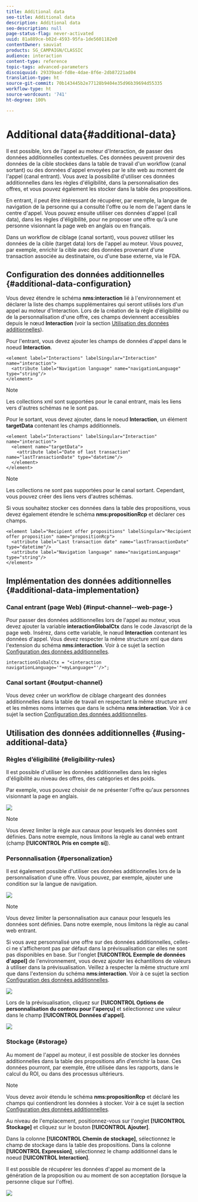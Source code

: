 ```yaml
---
title: Additional data
seo-title: Additional data
description: Additional data
seo-description: null
page-status-flag: never-activated
uuid: 81a889ce-b02d-4593-95fa-1de5601182e0
contentOwner: sauviat
products: SG_CAMPAIGN/CLASSIC
audience: interaction
content-type: reference
topic-tags: advanced-parameters
discoiquuid: 29339aad-fd8e-4dae-8f6e-2db87221ad04
translation-type: ht
source-git-commit: 70b143445b2e77128b9404e35d96b39694d55335
workflow-type: ht
source-wordcount: '741'
ht-degree: 100%

---
```



# Additional data{#additional-data}

Il est possible, lors de l&#39;appel au moteur d&#39;Interaction, de passer des données additionnelles contextuelles. Ces données peuvent provenir des données de la cible stockées dans la table de travail d&#39;un workflow (canal sortant) ou des données d&#39;appel envoyées par le site web au moment de l&#39;appel (canal entrant). Vous avez la possibilité d&#39;utiliser ces données additionnelles dans les règles d&#39;éligibilité, dans la personnalisation des offres, et vous pouvez également les stocker dans la table des propositions.

En entrant, il peut être intéressant de récupérer, par exemple, la langue de navigation de la personne qui a consulté l&#39;offre ou le nom de l&#39;agent dans le centre d&#39;appel. Vous pouvez ensuite utiliser ces données d&#39;appel (call data), dans les règles d&#39;éligibilité, pour ne proposer une offre qu&#39;à une personne visionnant la page web en anglais ou en français.

Dans un workflow de ciblage (canal sortant), vous pouvez utiliser les données de la cible (target data) lors de l&#39;appel au moteur. Vous pouvez, par exemple, enrichir la cible avec des données provenant d&#39;une transaction associée au destinataire, ou d&#39;une base externe, via le FDA.

## Configuration des données additionnelles {#additional-data-configuration}

Vous devez étendre le schéma **nms:interaction** lié à l&#39;environnement et déclarer la liste des champs supplémentaires qui seront utilisés lors d&#39;un appel au moteur d&#39;Interaction. Lors de la création de la règle d&#39;éligibilité ou de la personnalisation d&#39;une offre, ces champs deviennent accessibles depuis le nœud **Interaction** (voir la section [Utilisation des données additionnelles](#using-additional-data)).

Pour l&#39;entrant, vous devez ajouter les champs de données d&#39;appel dans le noeud **Interaction**.

```
<element label="Interactions" labelSingular="Interaction" name="interaction">
  <attribute label="Navigation language" name="navigationLanguage" type="string"/>
</element>
```

>[!NOTE]
>
>Les collections xml sont supportées pour le canal entrant, mais les liens vers d&#39;autres schémas ne le sont pas.

Pour le sortant, vous devez ajouter, dans le noeud **Interaction**, un élément **targetData** contenant les champs additionnels.

```
<element label="Interactions" labelSingular="Interaction" name="interaction">
  <element name="targetData">
    <attribute label="Date of last transaction" name="lastTransactionDate" type="datetime"/>
  </element>
</element>
```

>[!NOTE]
>
>Les collections ne sont pas supportées pour le canal sortant. Cependant, vous pouvez créer des liens vers d&#39;autres schémas.

Si vous souhaitez stocker ces données dans la table des propositions, vous devez également étendre le schéma **nms:propositionRcp** et déclarer ces champs.

```
<element label="Recipient offer propositions" labelSingular="Recipient offer proposition" name="propositionRcp">
  <attribute label="Last transaction date" name="lastTransactionDate" type="datetime"/>
  <attribute label="Navigation language" name="navigationLanguage" type="string"/>
</element>
```

## Implémentation des données additionnelles {#additional-data-implementation}

### Canal entrant (page Web) {#input-channel--web-page-}

Pour passer des données additionnelles lors de l&#39;appel au moteur, vous devez ajouter la variable **interactionGlobalCtx** dans le code Javascript de la page web. Insérez, dans cette variable, le nœud **Interaction** contenant les données d&#39;appel. Vous devez respecter la même structure xml que dans l&#39;extension du schéma **nms:interaction**. Voir à ce sujet la section [Configuration des données additionnelles](#additional-data-configuration).

```
interactionGlobalCtx = "<interaction navigationLanguage='"+myLanguage+"'/>";
```

### Canal sortant {#output-channel}

Vous devez créer un workflow de ciblage chargeant des données additionnelles dans la table de travail en respectant la même structure xml et les mêmes noms internes que dans le schéma **nms:interaction**. Voir à ce sujet la section [Configuration des données additionnelles](#additional-data-configuration).

## Utilisation des données additionnelles {#using-additional-data}

### Règles d’éligibilité {#eligibility-rules}

Il est possible d&#39;utiliser les données additionnelles dans les règles d&#39;éligibilité au niveau des offres, des catégories et des poids.

Par exemple, vous pouvez choisir de ne présenter l&#39;offre qu&#39;aux personnes visionnant la page en anglais.

![](assets/ita_calldata_query.png)

>[!NOTE]
>
>Vous devez limiter la règle aux canaux pour lesquels les données sont définies. Dans notre exemple, nous limitons la règle au canal web entrant (champ **[!UICONTROL Pris en compte si]**).

### Personnalisation     {#personalization}

Il est également possible d&#39;utiliser ces données additionnelles lors de la personnalisation d&#39;une offre. Vous pouvez, par exemple, ajouter une condition sur la langue de navigation.

![](assets/ita_calldata_perso.png)

>[!NOTE]
>
>Vous devez limiter la personnalisation aux canaux pour lesquels les données sont définies. Dans notre exemple, nous limitons la règle au canal web entrant.

Si vous avez personnalisé une offre sur des données additionnelles, celles-ci ne s&#39;afficheront pas par défaut dans la prévisualisation car elles ne sont pas disponibles en base. Sur l&#39;onglet **[!UICONTROL Exemple de données d&#39;appel]** de l&#39;environnement, vous devez ajouter les échantillons de valeurs à utiliser dans la prévisualisation. Veillez à respecter la même structure xml que dans l&#39;extension du schéma **nms:interaction**. Voir à ce sujet la section [Configuration des données additionnelles](#additional-data-configuration).

![](assets/ita_calldata_preview.png)

Lors de la prévisualisation, cliquez sur **[!UICONTROL Options de personnalisation du contenu pour l&#39;aperçu]** et sélectionnez une valeur dans le champ **[!UICONTROL Données d&#39;appel]**.

![](assets/ita_calldata_preview2.png)

### Stockage {#storage}

Au moment de l&#39;appel au moteur, il est possible de stocker les données additionnelles dans la table des propositions afin d&#39;enrichir la base. Ces données pourront, par exemple, être utilisée dans les rapports, dans le calcul du ROI, ou dans des processus ultérieurs.

>[!NOTE]
>
>Vous devez avoir étendu le schéma **nms:propositionRcp** et déclaré les champs qui contiendront les données à stocker. Voir à ce sujet la section [Configuration des données additionnelles](#additional-data-configuration).

Au niveau de l&#39;emplacement, positionnez-vous sur l&#39;onglet **[!UICONTROL Stockage]** et cliquez sur le bouton **[!UICONTROL Ajouter]**.

Dans la colonne **[!UICONTROL Chemin de stockage]**, sélectionnez le champ de stockage dans la table des propositions. Dans la colonne **[!UICONTROL Expression]**, sélectionnez le champ additionnel dans le noeud **[!UICONTROL Interaction]**.

Il est possible de récupérer les données d&#39;appel au moment de la génération de la proposition ou au moment de son acceptation (lorsque la personne clique sur l&#39;offre).

![](assets/ita_calldata_storage.png)

